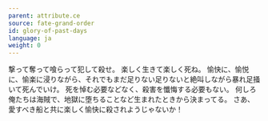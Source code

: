 ```yaml
---
parent: attribute.ce
source: fate-grand-order
id: glory-of-past-days
language: ja
weight: 0
---
```


撃って奪って喰らって犯して殺せ。
楽しく生きて楽しく死ね。
愉快に、愉悦に、愉楽に浸りながら、それでもまだ足りない足りないと絶叫しながら暴れ足掻いて死んでいけ。
死を悼む必要などなく、殺害を懺悔する必要もない。
何しろ俺たちは海賊で、地獄に堕ちることなど生まれたときから決まってる。
さあ、愛すべき船と共に楽しく愉快に殺されようじゃないか！
